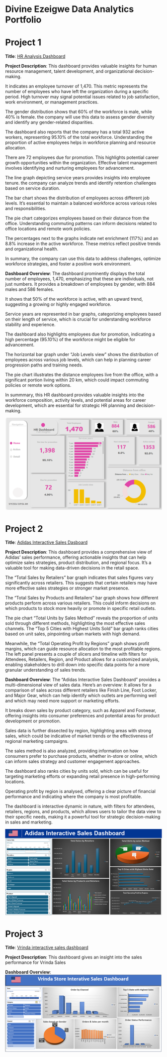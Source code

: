 # Divine Ezeigwe Data Analytics Portfolio
# Project 1
**Title**: [HR Analysis Dashboard](https://github.com/Ifeanyi-Ezeigwe/Data_Analytics)

**Project Description**: This dashboard provides valuable insights for human resource management, talent development, and organizational decision-making. 

It indicates an employee turnover of 1,470. This metric represents the number of employees who have left the organization during a specific period.
High turnover may signal potential issues related to job satisfaction, work environment, or management practices.

The gender distribution shows that 60% of the workforce is male, while 40% is female.
the company will use this data to assess gender diversity and identify any gender-related disparities.

The dashboard also reports that the company has a total 932 active workers, representing 95.10% of the total workforce.
Understanding the proportion of active employees helps in workforce planning and resource allocation.

There are 72 employees due for promotion. This highlights potential career growth opportunities within the organization.
Effective talent management involves identifying and nurturing employees for advancement.

The line graph depicting service years provides insights into employee tenure.
the company can analyze trends and identify retention challenges based on service duration.

The bar chart shows the distribution of employees across different job levels.
It’s essential to maintain a balanced workforce across various roles and responsibilities.

The pie chart categorizes employees based on their distance from the office.
Understanding commuting patterns can inform decisions related to office locations and remote work policies.

The percentages next to the graphs indicate net enrichment (117%) and an 8.8% increase in the active workforce.
These metrics reflect positive trends and organizational health.

In summary, the company can use this data to address challenges, optimize workforce strategies, and foster a positive work environment. 

**Dashboard Overview**: The dashboard prominently displays the total number of employees, 1,470, emphasizing that these are individuals, not just numbers.
It provides a breakdown of employees by gender, with 884 males and 586 females.

It shows that 50% of the workforce is active, with an upward trend, suggesting a growing or highly engaged workforce.

Service years are represented in bar graphs, categorizing employees based on their length of service, which is crucial for understanding workforce stability and experience.

The dashboard also highlights employees due for promotion, indicating a high percentage (95.10%) of the workforce might be eligible for advancement.

The horizontal bar graph under “Job Levels view” shows the distribution of employees across various job levels, which can help in planning career progression paths and training needs.

The pie chart illustrates the distance employees live from the office, with a significant portion living within 20 km, which could impact commuting policies or remote work options.

In summmary, this HR dashboard provides valuable insights into the workforce composition, activity levels, and potential areas for career development, which are essential for strategic HR planning and decision-making.

 
![TechDrive_HR_dashboard.PNG](TechDrive_HR_dashboard.PNG)


# Project 2
**Title**: [Adidas Interactive Sales Dasboard](https://ifeanyi-ezeigwe.github.io/Data_Analytics/)

**Project Description**: This dashboard provides a comprehensive view of Adidas’ sales performance, 
offering actionable insights that can help optimize sales strategies, product distribution, and regional focus. 
It’s a valuable tool for making data-driven decisions in the retail space. 

The “Total Sales by Retailers” bar graph indicates that sales figures vary significantly across retailers. 
This suggests that certain retailers may have more effective sales strategies or stronger market presence.

The “Total Sales by Products and Retailers” bar graph shows how different products perform across various retailers. 
This could inform decisions on which products to stock more heavily or promote in specific retail outlets.

The pie chart “Total Units by Sales Method” reveals the proportion of units sold through different methods, highlighting the most effective sales channels.
The “Top 5 Cities with Highest Units Sold” bar graph ranks cities based on unit sales, pinpointing urban markets with high demand. 

Meanwhile, the “Total Operating Profit by Regions” graph shows profit margins, which can guide resource allocation to the most profitable regions.
The left panel presents a couple of slicers and timeline with filters for Attendees, Retailers, Region, and Product allows for a customized analysis, enabling stakeholders to drill down into specific data points for a more granular understanding of sales trends.


**Dashboard Overview**: The “Adidas Interactive Sales Dashboard” provides a multi-dimensional view of sales data. Here’s an overview:
It allows for a comparison of sales across different retailers like Finish Line, Foot Locker, and Major Gear, which can help identify which outlets are performing well and which may need more support or marketing efforts.

It breaks down sales by product category, such as Apparel and Footwear, offering insights into consumer preferences and potential areas for product development or promotion.

Sales data is further dissected by region, highlighting areas with strong sales, which could be indicative of market trends or the effectiveness of regional marketing campaigns.

The sales method is also analyzed, providing information on how consumers prefer to purchase products, whether in-store or online, which can inform sales strategy and customer engagement approaches.

The dashboard also ranks cities by units sold, which can be useful for targeting marketing efforts or expanding retail presence in high-performing locations.

Operating profit by region is analysed, offering a clear picture of financial performance and indicating where the company is most profitable.

The dashboard is interactive dynamic in nature, with filters for attendees, retailers, regions, and products, which allows users to tailor the data view to their specific needs, making it a powerful tool for strategic decision-making in sales and marketing.

![Adidas_Sales_Dashboard.PNG](Adidas_Sales_Dashboard.PNG)



# Project 3
**Title**: [Vrinda interactive sales dashboard](https://ifeanyi-ezeigwe.github.io/Data_Analytics/)

**Project Description**: This dashboard gives an insight into the sales performance for Vrinda Sales

**Dashboard Overview**:
![Vrinda_Sales_dashboard.PNG](Vrinda_Sales_dashboard.PNG)



